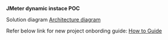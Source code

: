 **JMeter dynamic instace POC**

Solution diagram
[Architecture diagram](https://syscobt.atlassian.net/wiki/spaces/TQATeam/pages/962495544/On-demand+JMeter+Cluster+Creation+on+Amazon+EKS "Architecture diagram")


Refer below link for new project onbording guide:
[How to Guide](https://syscobt.atlassian.net/wiki/spaces/TQATeam/pages/1117685646/How+To+Onboard+your+performance+test+project+to+new+on-demand+performance+environment "How to Guide")
